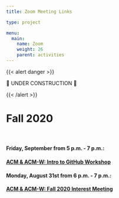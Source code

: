 ```yaml
---
title: Zoom Meeting Links

type: project

menu:
  main:
    name: Zoom
    weight: 26
    parent: activities
---
```


{{< alert danger >}}

:construction: UNDER CONSTRUCTION :construction:

{{< /alert >}}

# Fall 2020
<br>

#### Friday, September from 5 p.m. - 7 p.m.:
#### [ACM & ACM-W: Intro to GitHub Workshop](https://ucfacmw.org/zoom/workshops)

#### Monday, August 31st from 6 p.m. - 7 p.m.:
#### [ACM & ACM-W: Fall 2020 Interest Meeting](https://ucfacmw.org/interest-meeting)